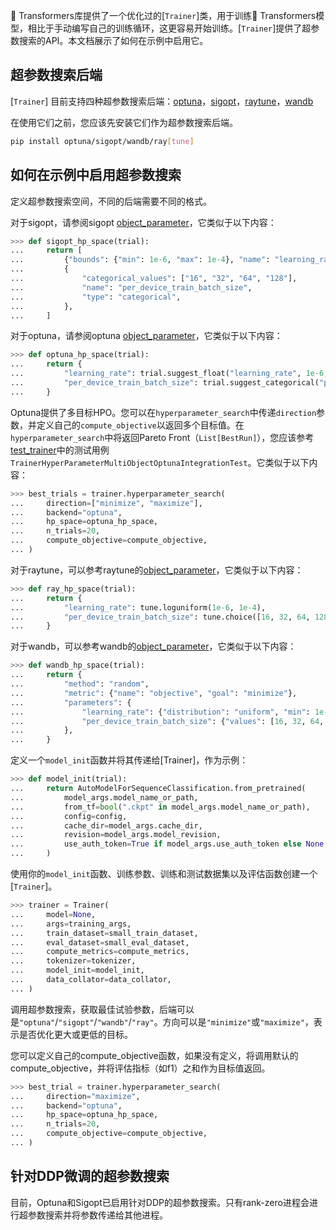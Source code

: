 🤗 Transformers库提供了一个优化过的[`Trainer`]类，用于训练🤗 Transformers模型，相比于手动编写自己的训练循环，这更容易开始训练。[`Trainer`]提供了超参数搜索的API。本文档展示了如何在示例中启用它。 
## 超参数搜索后端

[`Trainer`] 目前支持四种超参数搜索后端：[optuna](https://optuna.org/)，[sigopt](https://sigopt.com/)，[raytune](https://docs.ray.io/en/latest/tune/index.html)，[wandb](https://wandb.ai/site/sweeps)

在使用它们之前，您应该先安装它们作为超参数搜索后端。

```bash
pip install optuna/sigopt/wandb/ray[tune] 
```

## 如何在示例中启用超参数搜索

定义超参数搜索空间，不同的后端需要不同的格式。

对于sigopt，请参阅sigopt [object_parameter](https://docs.sigopt.com/ai-module-api-references/api_reference/objects/object_parameter)，它类似于以下内容：

```py
>>> def sigopt_hp_space(trial):
...     return [
...         {"bounds": {"min": 1e-6, "max": 1e-4}, "name": "learning_rate", "type": "double"},
...         {
...             "categorical_values": ["16", "32", "64", "128"],
...             "name": "per_device_train_batch_size",
...             "type": "categorical",
...         },
...     ]
```

对于optuna，请参阅optuna [object_parameter](https://optuna.readthedocs.io/en/stable/tutorial/10_key_features/002_configurations.html#sphx-glr-tutorial-10-key-features-002-configurations-py)，它类似于以下内容：

```py
>>> def optuna_hp_space(trial):
...     return {
...         "learning_rate": trial.suggest_float("learning_rate", 1e-6, 1e-4, log=True),
...         "per_device_train_batch_size": trial.suggest_categorical("per_device_train_batch_size", [16, 32, 64, 128]),
...     }
```

Optuna提供了多目标HPO。您可以在`hyperparameter_search`中传递`direction`参数，并定义自己的`compute_objective`以返回多个目标值。在`hyperparameter_search`中将返回Pareto Front（`List[BestRun]`），您应该参考[test_trainer](https://github.com/huggingface/transformers/blob/main/tests/trainer/test_trainer.py)中的测试用例`TrainerHyperParameterMultiObjectOptunaIntegrationTest`。它类似于以下内容：

```py
>>> best_trials = trainer.hyperparameter_search(
...     direction=["minimize", "maximize"],
...     backend="optuna",
...     hp_space=optuna_hp_space,
...     n_trials=20,
...     compute_objective=compute_objective,
... )
```

对于raytune，可以参考raytune的[object_parameter](https://docs.ray.io/en/latest/tune/api/search_space.html)，它类似于以下内容：

```py
>>> def ray_hp_space(trial):
...     return {
...         "learning_rate": tune.loguniform(1e-6, 1e-4),
...         "per_device_train_batch_size": tune.choice([16, 32, 64, 128]),
...     }
```

对于wandb，可以参考wandb的[object_parameter](https://docs.wandb.ai/guides/sweeps/configuration)，它类似于以下内容：

```py
>>> def wandb_hp_space(trial):
...     return {
...         "method": "random",
...         "metric": {"name": "objective", "goal": "minimize"},
...         "parameters": {
...             "learning_rate": {"distribution": "uniform", "min": 1e-6, "max": 1e-4},
...             "per_device_train_batch_size": {"values": [16, 32, 64, 128]},
...         },
...     }
```

定义一个`model_init`函数并将其传递给[Trainer]，作为示例：

```py
>>> def model_init(trial):
...     return AutoModelForSequenceClassification.from_pretrained(
...         model_args.model_name_or_path,
...         from_tf=bool(".ckpt" in model_args.model_name_or_path),
...         config=config,
...         cache_dir=model_args.cache_dir,
...         revision=model_args.model_revision,
...         use_auth_token=True if model_args.use_auth_token else None,
...     )
```

使用你的`model_init`函数、训练参数、训练和测试数据集以及评估函数创建一个[`Trainer`]。

```py
>>> trainer = Trainer(
...     model=None,
...     args=training_args,
...     train_dataset=small_train_dataset,
...     eval_dataset=small_eval_dataset,
...     compute_metrics=compute_metrics,
...     tokenizer=tokenizer,
...     model_init=model_init,
...     data_collator=data_collator,
... )
```

调用超参数搜索，获取最佳试验参数，后端可以是`"optuna"`/`"sigopt"`/`"wandb"`/`"ray"`。方向可以是`"minimize"`或`"maximize"`，表示是否优化更大或更低的目标。

您可以定义自己的compute_objective函数，如果没有定义，将调用默认的compute_objective，并将评估指标（如f1）之和作为目标值返回。

```py
>>> best_trial = trainer.hyperparameter_search(
...     direction="maximize",
...     backend="optuna",
...     hp_space=optuna_hp_space,
...     n_trials=20,
...     compute_objective=compute_objective,
... )
```

## 针对DDP微调的超参数搜索
目前，Optuna和Sigopt已启用针对DDP的超参数搜索。只有rank-zero进程会进行超参数搜索并将参数传递给其他进程。